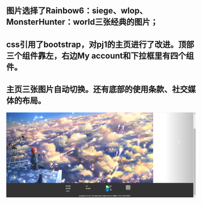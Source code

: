 图片选择了Rainbow6：siege、wlop、MonsterHunter：world三张经典的图片；
-------------------
css引用了bootstrap，对pj1的主页进行了改进。顶部三个组件靠左，右边My account和下拉框里有四个组件。
-------------------
主页三张图片自动切换。还有底部的使用条款、社交媒体的布局。
-------------------
![...](./images/wendang/lab4.png)